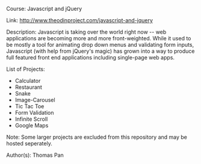 Course: Javascript and jQuery

Link: http://www.theodinproject.com/javascript-and-jquery

Description: Javascript is taking over the world right now -- web applications are becoming more and more front-weighted. While it used to be mostly a tool for animating drop down menus and validating form inputs, Javascript (with help from jQuery's magic) has grown into a way to produce full featured front end applications including single-page web apps.

List of Projects:
* Calculator
* Restaurant
* Snake
* Image-Carousel
* Tic Tac Toe
* Form Validation
* Infinite Scroll
* Google Maps

Note: Some larger projects are excluded from this repository and may be hosted seperately. 

Author(s): Thomas Pan